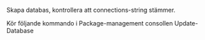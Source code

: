 ﻿Skapa databas, kontrollera att connections-string stämmer. 

Kör följande kommando i Package-management consollen
Update-Database
